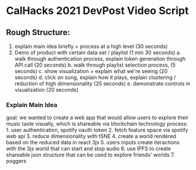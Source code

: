 # CalHacks 2021 DevPost Video Script

## Rough Structure:

1. explain main idea briefly + process at a high level (30 seconds)
2. Demo of product with certain data set / playlist (1 min 30 seconds)
    a. walk through authentication process, explain token generation through API call (20 seconds)
    b. walk through playlist selection process, (5 seconds)
    c. show visualization + explain what we're seeing (20 seconds)
    d. click on song, explain how it plays, explain clustering / reduction of high dimensionality (25 seconds)
    e. demonstrate controls in visualization (20 seconds)

### Explain Main Idea

goal: we wanted to create a web app that would allow users to explore their music taste visually, 
    which is shareable via blockchain technology
process: 
    1. user authentication, spotify oauth token
    2. fetch feature space via spotify web api
    3. reduce dimensionality with tSNE
    4. create a world rendered based on the reduced data in react 3js
    5. users inputs create iteractions with the 3js world that can start and stop audio
    6. use IPFS to create shareable json structure that can be used to explore friends' worlds
    7. poggers